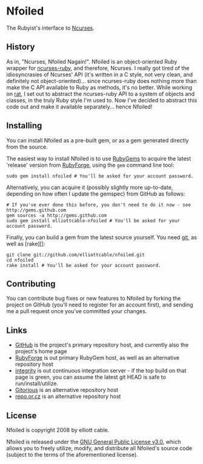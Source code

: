 Nfoiled
=======
The Rubyist's interface to [Ncurses][].

[Ncurses]: <http://www.gnu.org/software/ncurses/> "ncurses - terminal text handling library"

History
-------
As in, "Ncurses, Nfoiled Nagain!". Nfoiled is an object-oriented Ruby wrapper
for [ncurses-ruby][], and therefore, Ncurses. I really got tired of the
idiosyncrasies of Ncurses' API (it's written in a C style, not very clean, and
definitely not object-oriented)... since ncurses-ruby does nothing more than
make the C API available to Ruby as methods, it's no better. While working on
[rat][], I set out to abstract the ncurses-ruby API to a system of objects and
classes, in the truly Ruby style I'm used to. Now I've decided to abstract
this code out and make it available separately... hence Nfoiled!

[ncurses-ruby]: <http://ncurses-ruby.berlios.de/> "ncurses-ruby - access the ncurses library in Ruby"
[rat]: <http://github.com/elliottcable/rat> "rat - terminal chat client"

Installing
----------
You can install Nfoiled as a pre-built gem, or as a gem generated directly
from the source.

The easiest way to install Nfoiled is to use [RubyGems][] to acquire the
latest 'release' version from [RubyForge][], using the `gem` command line tool:

    sudo gem install nfoiled # You'll be asked for your account password.

Alternatively, you can acquire it (possibly slightly more up-to-date,
depending on how often I update the gemspec) from GitHub as follows:

    # If you've ever done this before, you don't need to do it now - see http://gems.github.com
    gem sources -a http://gems.github.com
    sudo gem install elliottcable-nfoiled # You'll be asked for your account password.
    
Finally, you can build a gem from the latest source yourself. You need [git][],
as well as [rake][]:

    git clone git://github.com/elliottcable/nfoiled.git
    cd nfoiled
    rake install # You'll be asked for your account password.

[git]: <http://git-scm.com/> "git - Fast Version Control System"
[RubyGems]: <http://rubyforge.org/projects/rubygems/> "RubyGems - Ruby package manager"
[RubyForge]: <http://rubyforge.org/projects/nfoiled/> "Nfoiled on RubyForge"

Contributing
------------
You can contribute bug fixes or new features to Nfoiled by forking the project
on GitHub (you'll need to register for an account first), and sending me a
pull request once you've committed your changes.

Links
-----

- [GitHub](http://github.com/elliottcable/nfoiled "Nfoiled on GitHub") is the
    project's primary repository host, and currently also the project's home
    page
- [RubyForge](http://rubyforge.org/projects/nfoiled "Nfoiled on RubyForge") is
    out primary RubyGem host, as well as an alternative repository host
- [integrity](http://integrit.yreality.net/nfoiled "Nfoiled on yreality's integrity server")
    is out continuous integration server - if the top build on that page is
    green, you can assume the latest git HEAD is safe to run/install/utilize.
- [Gitorious](http://gitorious.org/projects/nfoiled "Nfoiled on Gitorious") is
    an alternative repository host
- [repo.or.cz](http://repo.or.cz/w/nfoiled.git "Nfoiled on repo.or.cz") is
    an alternative repository host

License
-------
Nfoiled is copyright 2008 by elliott cable.

Nfoiled is released under the [GNU General Public License v3.0][gpl], which
allows you to freely utilize, modify, and distribute all Nfoiled's source code
(subject to the terms of the aforementioned license).

[gpl]: <http://www.gnu.org/licenses/gpl.txt> "The GNU General Public License v3.0"
